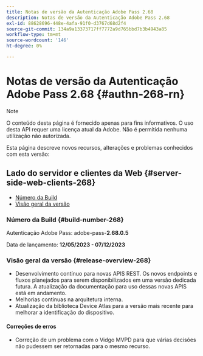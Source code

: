 ```yaml
---
title: Notas de versão da Autenticação Adobe Pass 2.68
description: Notas de versão da Autenticação Adobe Pass 2.68
exl-id: 88628696-448e-4afa-91f0-d3767d68d2f4
source-git-commit: 134a9a13373717ff7772a9d765bbd7b3b4943a85
workflow-type: tm+mt
source-wordcount: '146'
ht-degree: 0%

---
```


# Notas de versão da Autenticação Adobe Pass 2.68 {#authn-268-rn}

>[!NOTE]
>
>O conteúdo desta página é fornecido apenas para fins informativos. O uso desta API requer uma licença atual da Adobe. Não é permitida nenhuma utilização não autorizada.

Esta página descreve novos recursos, alterações e problemas conhecidos com esta versão:

## Lado do servidor e clientes da Web {#server-side-web-clients-268}

* [Número da Build](#build-number-268)
* [Visão geral da versão](#release-overview-268)

### Número da Build {#build-number-268}

Autenticação Adobe Pass: adobe-pass-**2.68.0.5**

Data de lançamento: **12/05/2023 - 07/12/2023**

### Visão geral da versão {#release-overview-268}

* Desenvolvimento contínuo para novas APIS REST. Os novos endpoints e fluxos planejados para serem disponibilizados em uma versão dedicada futura. A atualização da documentação para uso dessas novas APIS está em andamento.
* Melhorias contínuas na arquitetura interna.
* Atualização da biblioteca Device Atlas para a versão mais recente para melhorar a identificação do dispositivo.

#### Correções de erros

* Correção de um problema com o Vidgo MVPD para que várias decisões não pudessem ser retornadas para o mesmo recurso.
